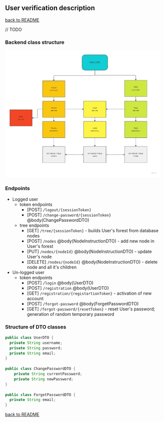 ## User verification description
[back to README](./../README.md)

// TODO

### Backend class structure
![](./images/backand-structure.jpg)

### Endpoints
* Logged user
  * token endpoints
    * [POST] `/logout/{sessionToken}`
    * [POST] `/change-password/{sessionToken}` @body(ChangePasswordDTO)
  * tree endpoints
    * [GET] `/tree/{sessionToken}` - builds User's forest from database nodes
    * [POST] `/nodes` @body(NodeInstructionDTO) - add new node in User's forest
    * [PUT] `/nodes/{nodeId}` @body(NodeInstructionDTO) - update User's node
    * [DELETE] `/nodes/{nodeId}` @body(NodeInstructionDTO) - delete node and all it's children
* Un-logged user
  * token endpoints
    * [POST] `/login` @body(UserDTO)
    * [POST] `/registration` @body(UserDTO)
    * [GET] `/registration/{registartionToken}` - activation of new account
    * [POST] `/forgot-password` @body(ForgetPasswordDTO)
    * [GET] `/forgot-password/{resetToken}` - reset User's password; generation of random temporary password

### Structure of DTO classes
```java
public class UserDTO {
  private String username;
  private String password;
  private String email;
}

public class ChangePasswordDTO {
    private String currentPassword;
    private String newPassword;
}

public class ForgetPasswordDTO {
  private String email;
}
```

[back to README](./../README.md)
